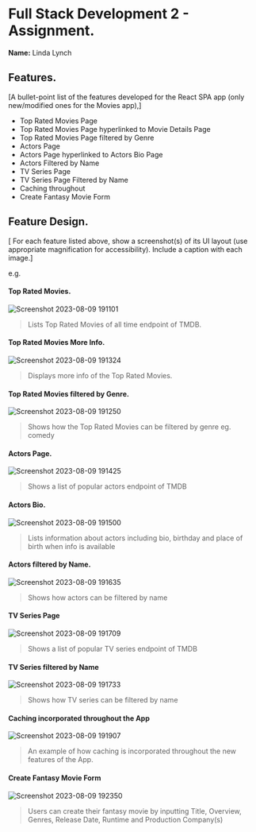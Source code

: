 
# Full Stack Development 2 - Assignment.

__Name:__ Linda Lynch

## Features.

[A bullet-point list of the features developed for the React SPA app (only new/modified ones for the Movies app),]

+ Top Rated Movies Page
+ Top Rated Movies Page hyperlinked to Movie Details Page
+ Top Rated Movies Page filtered by Genre
+ Actors Page
+ Actors Page hyperlinked to Actors Bio Page
+ Actors Filtered by Name
+ TV Series Page
+ TV Series Page Filtered by Name
+ Caching throughout
+ Create Fantasy Movie Form


## Feature Design.

[ For each feature listed above, show a screenshot(s) of its UI layout (use appropriate magnification for accessibility). Include a caption with each image.]

e.g. 

#### Top Rated Movies.
![Screenshot 2023-08-09 191101](https://github.com/lindmlynch/labMoviesApp/assets/97634723/e580633b-e7fb-4760-8f70-da761e0ee73c)

> Lists Top Rated Movies of all time endpoint of TMDB.



#### Top Rated Movies More Info.
![Screenshot 2023-08-09 191324](https://github.com/lindmlynch/labMoviesApp/assets/97634723/ded013d1-8750-44a4-9f9c-228c1b016518)

> Displays more info of the Top Rated Movies.



#### Top Rated Movies filtered by Genre.
![Screenshot 2023-08-09 191250](https://github.com/lindmlynch/labMoviesApp/assets/97634723/57447f39-7284-42c6-b0f2-3e423c07d67b)

> Shows how the Top Rated Movies can be filtered by genre eg. comedy



#### Actors Page.
![Screenshot 2023-08-09 191425](https://github.com/lindmlynch/labMoviesApp/assets/97634723/d3c293ed-37fb-4e10-b978-84dc3df94073)

> Shows a list of popular actors endpoint of TMDB



#### Actors Bio.
![Screenshot 2023-08-09 191500](https://github.com/lindmlynch/labMoviesApp/assets/97634723/56a7620a-195c-4873-a228-e1c2ec8ffc23)

> Lists information about actors including bio, birthday and place of birth when info is available



#### Actors filtered by Name.
![Screenshot 2023-08-09 191635](https://github.com/lindmlynch/labMoviesApp/assets/97634723/d4312ef8-1acf-456f-bf62-2c8bf8f662ff)

> Shows how actors can be filtered by name



#### TV Series Page
![Screenshot 2023-08-09 191709](https://github.com/lindmlynch/labMoviesApp/assets/97634723/439c9010-3d6f-4009-8a4d-9525c869079c)

> Shows a list of popular TV series endpoint of TMDB



#### TV Series filtered by Name
![Screenshot 2023-08-09 191733](https://github.com/lindmlynch/labMoviesApp/assets/97634723/54ea8c9c-4bfb-453a-9e14-936f5d5b726c)

> Shows how TV series can be filtered by name



#### Caching incorporated throughout the App
![Screenshot 2023-08-09 191907](https://github.com/lindmlynch/labMoviesApp/assets/97634723/72b53616-5885-42be-aadf-da379a964986)

> An example of how caching is incorporated throughout the new features of the App.



#### Create Fantasy Movie Form
![Screenshot 2023-08-09 192350](https://github.com/lindmlynch/labMoviesApp/assets/97634723/0e7a6ab8-06e4-4707-a764-ae2b60fcf9fc)

> Users can create their fantasy movie by inputting Title, Overview, Genres, Release Date, Runtime and Production Company(s)









